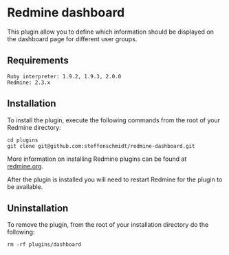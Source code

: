 # Redmine dashboard

This plugin allow you to define which information should be displayed on the dashboard page for different user groups.


## Requirements

```
Ruby interpreter: 1.9.2, 1.9.3, 2.0.0
Redmine: 2.3.x
```

## Installation

To install the plugin, execute the following commands from the root of your Redmine directory:

```
cd plugins
git clone git@github.com:steffenschmidt/redmine-dashboard.git
```

More information on installing Redmine plugins can be found at [redmine.org](http://www.redmine.org/wiki/redmine/Plugins.).

After the plugin is installed you will need to restart Redmine for the plugin to be available.

## Uninstallation

To remove the plugin, from the root of your installation directory do the following:
```
rm -rf plugins/dashboard
```
